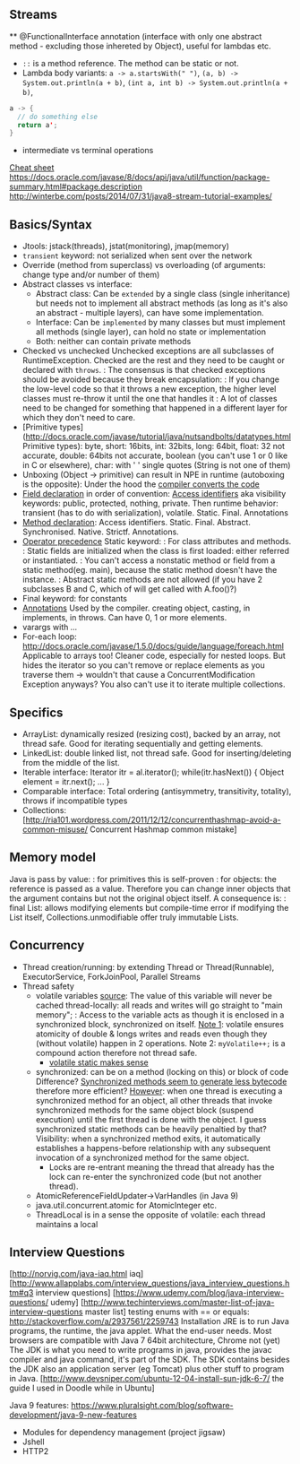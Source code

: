 ## Streams
** @FunctionalInterface annotation (interface with only one abstract method - excluding those inhereted by Object), 
useful for lambdas etc.

* `::` is a method reference. The method can be static or not.
* Lambda body variants: 
`a -> a.startsWith(" ")`, `(a, b) -> System.out.println(a + b)`, `(int a, int b) -> System.out.println(a + b)`, 
```java
a -> { 
  // do something else 
  return a';
}
```
* intermediate vs terminal operations

[Cheat sheet](http://files.zeroturnaround.com/pdf/zt_java8_streams_cheat_sheet.pdf)
https://docs.oracle.com/javase/8/docs/api/java/util/function/package-summary.html#package.description
http://winterbe.com/posts/2014/07/31/java8-stream-tutorial-examples/

## Basics/Syntax
+ Jtools: jstack(threads), jstat(monitoring), jmap(memory)
+ `transient` keyword: not serialized when sent over the network
+ Override (method from superclass) vs overloading (of arguments: change type and/or number of them)
+ Abstract classes vs interface:   
  + Abstract class: Can be `extended` by a single class (single inheritance) but needs not to implement all abstract methods (as long as it's also an abstract - multiple layers), can have some implementation.
  + Interface: Can be `implemented` by many classes but must implement all methods (single layer), can hold no state or implementation
  + Both: neither can contain private methods
+ Checked vs unchecked Unchecked exceptions are all subclasses of RuntimeException. Checked are the rest and they need to be caught or declared with <code>throws</code>. : The consensus is that checked exceptions should be avoided because they break encapsulation: : If you change the low-level code so that it throws a new exception, the higher level classes must re-throw it until the one that handles it : A lot of classes need to be changed for something that happened in a different layer for which they don't need to care.
+ [Primitive types](http://docs.oracle.com/javase/tutorial/java/nutsandbolts/datatypes.html Primitive types): byte, short: 16bits, int: 32bits, long: 64bit, float: 32 not accurate, double: 64bits not accurate, boolean (you can't use 1 or 0 like in C or elsewhere), char: with ' ' single quotes (String is not one of them)
+ Unboxing (Object -> primitive) can result in NPE in runtime (autoboxing is the opposite): Under the hood the [ compiler converts the code](http://docs.oracle.com/javase/tutorial/java/data/autoboxing.html)
+ [Field declaration](http://docs.oracle.com/javase/tutorial/reflect/member/fieldModifiers.html) in order of convention: [Access identifiers](http://docs.oracle.com/javase/tutorial/java/javaOO/accesscontrol.html) aka visibility keywords: public, protected, nothing, private. Then runtime behavior: transient (has to do with serialization), volatile. Static. Final. Annotations
+ [Method declaration](http://docs.oracle.com/javase/tutorial/reflect/member/methodModifiers.html): Access identifiers. Static. Final. Abstract. Synchronised. Native. Strictf. Annotations.
+ [Operator precedence](http://introcs.cs.princeton.edu/java/11precedence/)
Static keyword: : For class attributes and methods. : Static fields are initialized when the class is first loaded: either referred or instantiated. : You can't access a nonstatic method or field from a static method(eg. main), because the static method doesn't have the instance. : Abstract static methods are not allowed (if you have 2 subclasses B and C, which of will get called with A.foo()?)
+ Final keyword: for constants
+ [Annotations](http://docs.oracle.com/javase/tutorial/java/annotations/basics.html) Used by the compiler. creating object, casting, in implements, in throws. Can have 0, 1 or more elements.
+ varargs with <i>...</i>
+ For-each loop: http://docs.oracle.com/javase/1.5.0/docs/guide/language/foreach.html Applicable to arrays too! Cleaner code, especially for nested loops. But hides the iterator so you can't remove or replace elements as you traverse them -> wouldn't that cause a ConcurrentModification Exception anyways? You also can't use it to iterate multiple collections.

## Specifics
+ ArrayList: dynamically resized (resizing cost), backed by an array, not thread safe. Good for iterating sequentially and getting elements.
+ LinkedList: double linked list, not thread safe. Good for inserting/deleting from the middle of the list.
+ Iterable interface: Iterator itr = al.iterator(); while(itr.hasNext()) { Object element = itr.next(); ... }
+ Comparable interface: Total ordering (antisymmetry, transitivity, totality), throws if incompatible types
+ Collections: [http://ria101.wordpress.com/2011/12/12/concurrenthashmap-avoid-a-common-misuse/ Concurrent Hashmap common mistake]

## Memory model
Java is pass by value: : for primitives this is self-proven : for objects: the reference is passed as a value. Therefore you can change inner objects that the argument contains but not the original object itself.
A consequence is: : final List: allows modifying elements but compile-time error if modifying the List itself, Collections.unmodifiable offer truly immutable Lists.

## Concurrency
+ Thread creation/running: by extending Thread or Thread(Runnable), ExecutorService, ForkJoinPool, Parallel Streams
+ Thread safety  
  + volatile variables [source](http://www.javamex.com/tutorials/synchronization_volatile.shtml): The value of this variable will never be cached thread-locally: all reads and writes will go straight to "main memory"; : Access to the variable acts as though it is enclosed in a synchronized block, synchronized on itself. [Note 1](https://stackoverflow.com/a/3038233/2259743): volatile ensures atomicity of double & longs writes and reads even though they (without volatile) happen in 2 operations. Note 2: `myVolatile++;` is a compound action therefore not thread safe.  
    + [volatile static makes sense](https://stackoverflow.com/questions/2423622/volatile-vs-static-in-java)
  + synchronized: can be on a method (locking on this) or block of code
  Difference? [Synchronized methods seem to generate less bytecode](http://www.ibm.com/developerworks/library/j-5things15/) therefore more efficient? [However](https://docs.oracle.com/javase/tutorial/essential/concurrency/syncmeth.html): when one thread is executing a synchronized method for an object, all other threads that invoke synchronized methods for the same object block (suspend execution) until the first thread is done with the object. I guess synchronized static methods can be heavily penaltied by that? Visibility: when a synchronized method exits, it automatically establishes a happens-before relationship with any subsequent invocation of a synchronized method for the same object.  
    + Locks are re-entrant meaning the thread that already has the lock can re-enter the synchronized code (but not another thread).
  + AtomicReferenceFieldUpdater->VarHandles (in Java 9)
  + java.util.concurrent.atomic for AtomicInteger etc.
  + ThreadLocal is in a sense the opposite of volatile: each thread maintains a local

## Interview Questions
[http://norvig.com/java-iaq.html iaq]
[http://www.allapplabs.com/interview_questions/java_interview_questions.htm#q3 interview questions]
[https://www.udemy.com/blog/java-interview-questions/ udemy]
[http://www.techinterviews.com/master-list-of-java-interview-questions master list]
testing enums with == or equals: http://stackoverflow.com/a/2937561/2259743
Installation
JRE is to run Java programs, the runtime, the java applet. What the end-user needs. Most browsers are compatible with Java 7 64bit architecture, Chrome not (yet)
The JDK is what you need to write programs in java, provides the javac compiler and java command, it's part of the SDK.
The SDK contains besides the JDK also an application server (eg Tomcat) plus other stuff to program in Java.
[http://www.devsniper.com/ubuntu-12-04-install-sun-jdk-6-7/ the guide I used in Doodle while in Ubuntu]

Java 9 features: https://www.pluralsight.com/blog/software-development/java-9-new-features
+ Modules for dependency management (project jigsaw)
+ Jshell
+ HTTP2

